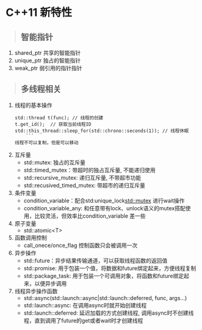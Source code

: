 # C++11 新特性

>## 智能指针
1. shared_ptr  共享的智能指针
2. unique_ptr  独占的智能指针
3. weak_ptr    弱引用的指针指针

>## 多线程相关  
1. 线程的基本操作
    ```
    std::thread t(func); // 线程的创建  
    t.get_id();  // 获取当前线程ID
    std::this_thread::sleep_for(std::chrono::seconds(1)); // 线程休眠  
        ```
    线程不可以复制，但是可以移动  
2. 互斥量  
    + std::mutex: 独占的互斥量  
    + std::timed_mutex：带超时的独占互斥量, 不能递归使用  
    + std::recursive_mutex: 递归互斥量, 不带超市功能  
    + std::recusived_timed_mutex: 带超市的递归互斥量  
3. 条件变量
    + condition_variable：配合std:unique_lock<std::mutex> 进行wait操作  
    + condition_variable_any: 和任意带有lock、unlock语义的mutex搭配使用，比较灵活，但效率比condition_variable 差一些  
4. 原子变量  
    + std::atomic\<T\>  
5. 函数调用控制  
    + call_onece/once_flag 控制函数只会被调用一次  
6. 异步操作
    + std::future：异步结果传输通道，可以获取线程函数的返回值  
    + std::promise: 用于包装一个值，将数据和future绑定起来，方便线程复制  
    + std::package_task: 用于包装一个可调用对象，将函数和future绑定起来，以便异步调用  
7. 线程异步操作函数
    + std::async(std::launch::async|std::launch::deferred, func, args...)   
    + std::launch::async: 在调用async时就开始创建线程
    + std::launch::deferred: 延迟加载的方式创建线程, 调用async时不创建线程，直到调用了future的get或者wait时才创建线程


